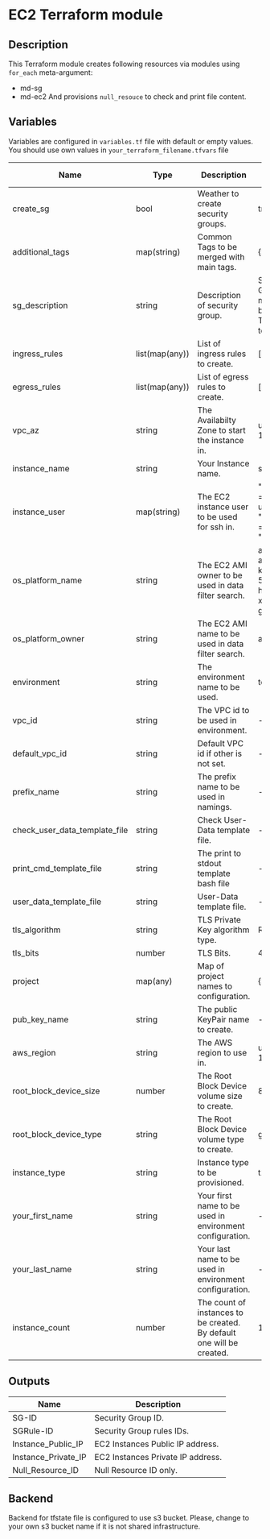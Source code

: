 # EC2 Terraform module

## Description

This Terraform module creates following resources via modules using `for_each` meta-argument:
- md-sg
- md-ec2 
And provisions `null_resouce` to check and print file content.

## Variables
Variables are configured in `variables.tf` file with default or empty values. You should use own values in `your_terraform_filename.tfvars` file

| Name | Type | Description | Default value |
|-|-|-|-|
| create_sg | bool | Weather to create security groups. | true |
| additional_tags | map(string) | Common Tags to be merged with main tags. | {} |
| sg_description | string | Description of security group. | Security Group managed by Terraform team. |
| ingress_rules | list(map(any)) | List of ingress rules to create. | [] |
| egress_rules | list(map(any)) | List of egress rules to create. | [] |
| vpc_az | string | The Availabilty Zone to start the instance in. | us-east-1c |
| instance_name | string | Your Instance name. | server |
| instance_user | map(string) | The EC2 instance user to be used for ssh in. |  "amazon" = "ec2-user" "ubuntu" = "ubuntu" |
| os_platform_name | string | The EC2 AMI owner to be used in data filter search. | amzn2-ami-kernel-5.10-hvm*-x86_64-gp2 |
| os_platform_owner | string | The EC2 AMI name to be used in data filter search. | amazon |
| environment | string | The environment name to be used. | test |
| vpc_id | string | The VPC id to be used in environment. |-|
| default_vpc_id | string | Default VPC id if other is not set. |-|
| prefix_name | string | The prefix name to be used in namings. |-|
| check_user_data_template_file | string | Check User-Data template file. |-|
| print_cmd_template_file | string | The print to stdout template bash file |-|
| user_data_template_file | string | User-Data template file. |-|
| tls_algorithm | string | TLS Private Key algorithm type. | RSA |
| tls_bits | number | TLS Bits. | 4096 |
| project | map(any) | Map of project names to configuration. | {} |
| pub_key_name | string | The public KeyPair name to create. |-|
| aws_region | string | The AWS region to use in. | us-east-1 |
| root_block_device_size | number | The Root Block Device volume size to create. | 8 |
| root_block_device_type | string | The Root Block Device volume type to create. | gp2 |
| instance_type | string | Instance type to be provisioned. | t2.micro |
| your_first_name | string | Your first name to be used in environment configuration. |-|
| your_last_name | string | Your last name to be used in environment configuration. |-|
| instance_count | number | The count of instances to be created. By default one will be created. | 1 |

## Outputs
| Name | Description |
|-|-|
| SG-ID | Security Group ID. |
| SGRule-ID | Security Group rules IDs. |
| Instance_Public_IP | EC2 Instances Public IP address. |
| Instance_Private_IP | EC2 Instances Private IP address. |
| Null_Resource_ID | Null Resource ID only. |

## Backend
Backend for tfstate file is configured to use s3 bucket. Please, change to your own s3 bucket name if it is not shared infrastructure.

